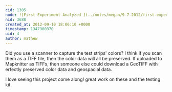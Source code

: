 ```yaml
---
cid: 1305
node: ![First Experiment Analyzed ](../notes/megan/9-7-2012/first-experiment-analyzed)
nid: 3688
created_at: 2012-09-10 18:06:10 +0000
timestamp: 1347300370
uid: 4
author: mathew
---
```


Did you use a scanner to capture the test strips' colors? I think if you scan them as a TIFF file, then the color data will all be preserved.  If uploaded to Mapknitter as TIFFs, then someone else could download a GeoTIFF with erfectly preserved color data and geospacial data.

I love seeing this project come along! great work on these and the testing kit.